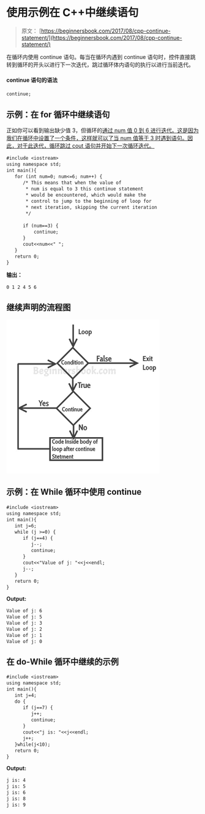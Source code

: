# 使用示例在 C++中继续语句

> 原文： [https://beginnersbook.com/2017/08/cpp-continue-statement/](https://beginnersbook.com/2017/08/cpp-continue-statement/)

在循环内使用 continue 语句。每当在循环内遇到 continue 语句时，控件直接跳转到循环的开头以进行下一次迭代，跳过循环体内语句的执行以进行当前迭代。

#### continue 语句的语法

```
continue;
```

## 示例：在 for 循环中继续语句

正如你可以看到输出缺少值 3，但循环的[通过 num 值 0 到 6 进行迭代。这是因为我们在循环中设置了一个条件，这样就可以了当 num 值等于 3 时遇到语句。因此，对于此迭代，循环跳过 cout 语句并开始下一次循环迭代。](https://beginnersbook.com/2017/08/cpp-for-loop/)

```
#include <iostream>
using namespace std;
int main(){
   for (int num=0; num<=6; num++) {
      /* This means that when the value of
       * num is equal to 3 this continue statement
       * would be encountered, which would make the
       * control to jump to the beginning of loop for
       * next iteration, skipping the current iteration
       */ 

      if (num==3) {
          continue;
      }
      cout<<num<<" ";
   }
   return 0;
}
```

**输出：**

```
0 1 2 4 5 6
```

## 继续声明的流程图

![C++ continue statement](img/0eb6023039f4c9bea7a24ed0d9e861d5.jpg)

## 示例：在 While 循环中使用 continue

```
#include <iostream>
using namespace std;
int main(){
   int j=6;
   while (j >=0) {
      if (j==4) {
         j--;
         continue;
      }
      cout<<"Value of j: "<<j<<endl;
      j--;
   }
   return 0;
}
```

**Output:**

```
Value of j: 6
Value of j: 5
Value of j: 3
Value of j: 2
Value of j: 1
Value of j: 0
```

## 在 do-While 循环中继续的示例

```
#include <iostream>
using namespace std;
int main(){
   int j=4;
   do {
      if (j==7) {
         j++;
         continue;
      }
      cout<<"j is: "<<j<<endl;
      j++;
   }while(j<10);
   return 0;
}
```

**Output:**

```
j is: 4
j is: 5
j is: 6
j is: 8
j is: 9
```